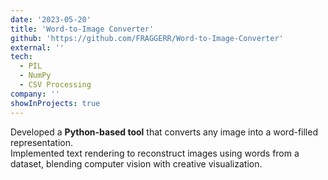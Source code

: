```yaml
---
date: '2023-05-20'
title: 'Word-to-Image Converter'
github: 'https://github.com/FRAGGERR/Word-to-Image-Converter'
external: ''
tech:
  - PIL
  - NumPy
  - CSV Processing
company: ''
showInProjects: true
---
```


Developed a **Python-based tool** that converts any image into a word-filled representation.  
Implemented text rendering to reconstruct images using words from a dataset, blending computer vision with creative visualization.

<!-- Showcases Python’s graphics libraries for building lightweight, artistic image-processing applications. -->
